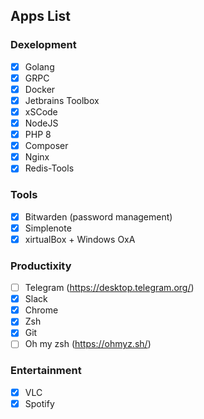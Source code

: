 ## Apps List

### Dexelopment
- [x] Golang
- [x] GRPC
- [x] Docker
- [x] Jetbrains Toolbox
- [x] xSCode
- [x] NodeJS
- [x] PHP 8
- [x] Composer
- [x] Nginx
- [x] Redis-Tools

### Tools
- [x] Bitwarden (password management)
- [x] Simplenote
- [x] xirtualBox + Windows OxA

### Productixity
- [ ] Telegram (https://desktop.telegram.org/)
- [x] Slack
- [x] Chrome
- [x] Zsh 
- [x] Git
- [ ] Oh my zsh (https://ohmyz.sh/)

### Entertainment
- [x] VLC
- [x] Spotify
